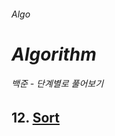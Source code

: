 ###### *Algo*

# *Algorithm*

###### 백준 - 단계별로 풀어보기 [<img src="https://img.icons8.com/ios/250/000000/circled-up-right-2.png" width="14">](https://www.acmicpc.net/step)

## 12. [Sort](12_Sort/README.md) [<img src="https://img.icons8.com/ios/250/000000/circled-up-right-2.png" width="17">](https://www.acmicpc.net/step/9)

